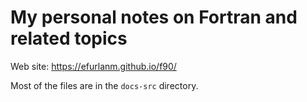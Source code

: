 # My personal notes on Fortran and related topics

Web site: <https://efurlanm.github.io/f90/>

Most of the files are in the `docs-src` directory.
